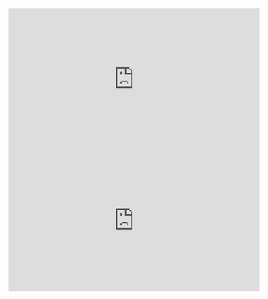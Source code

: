 <div style="max-width:854px">
<div style="position:relative;height:0;padding-bottom:56.25%">
<iframe src="https://embed.ted.com/talks/simone_giertz_why_you_should_make_useless_things" width="854" height="480" style="position:absolute;left:0;top:0;width:100%;height:100%" frameborder="0" scrolling="no" allowfullscreen></iframe>
</div>
</div>

<div style="max-width:854px">
<div style="position:relative;height:0;padding-bottom:56.25%">
<iframe src="https://embed.ted.com/talks/simone_giertz_why_you_should_make_useless_things" width="427" height="240" style="position:absolute;left:0;top:0;width:100%;height:100%" frameborder="0" scrolling="no" allowfullscreen></iframe>
</div>
</div>